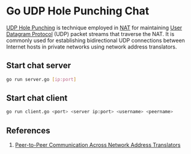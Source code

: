 # Go UDP Hole Punching Chat

[UDP Hole Punching](https://en.wikipedia.org/wiki/UDP_hole_punching) is technique employed in [NAT](https://en.wikipedia.org/wiki/Network_address_translation) for maintaining [User Datagram Protocol](https://en.wikipedia.org/wiki/User_Datagram_Protocol) (UDP) packet streams that traverse the NAT. It is commonly used for establishing bidirectional UDP connections between Internet hosts in private networks using network address translators.

## Start chat server

```bash
go run server.go [ip:port]
```

## Start chat client

```bash
go run client.go <port> <server ip:port> <username> <peername>
```

## References

1. [Peer-to-Peer Communication Across Network Address Translators](https://www.usenix.org/legacy/event/usenix05/tech/general/full_papers/ford/ford.pdf)

